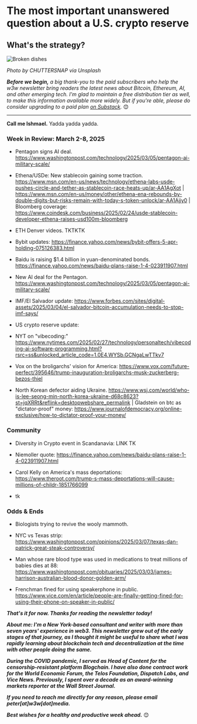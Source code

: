 # The most important unanswered question about a U.S. crypto reserve
## What's the strategy?

![Broken dishes](https://w3w.news/img/chuttersnap-5000.jpg)

*Photo by CHUTTERSNAP via Unsplash*

*<strong>Before we begin,</strong> a big thank-you to the paid subscribers who help the w3w newsletter bring readers the latest news about Bitcoin, Ethereum, AI, and other emerging tech. I'm glad to maintain a free distribution tier as well, to make this information available more widely. But if you're able, please do consider upgrading to a paid plan [on Substack](https://w3wnews.substack.com/subscribe).* 😊

<hr>

**Call me Ishmael.** Yadda yadda yadda.

<!-- 150-word lead item. Some possibilities...

- AIAIR: AI is like airlines, says Galloway. Riff on the Pivot podcast.

- USSTRATEGY: What's the strategy behind a U.S. strategic crypto reserve?

- CARR: Riff on AoM intvu with author Nicholas Carr re: some of the downsides of digital communication. This could also fit in the news roundup, perhaps in odds & ends: https://www.artofmanliness.com/people/relationships/podcast-1054-familiarity-breeds-contempt-and-other-underappreciated-consequences-of-digital-communication/

- ETH Denver: Riff on links to high-priority event. https://www.youtube.com/@ETHDenver/streams

- BOYCOTTS: Why withholding money from a publicly traded company works. You only need to deny marginal metrics, not move them to zero in absolute terms.

-->

### Week in Review: March 2-8, 2025

- Pentagon signs AI deal. https://www.washingtonpost.com/technology/2025/03/05/pentagon-ai-military-scale/

- Ethena/USDe: New stablecoin gaining some traction. https://www.msn.com/en-us/news/technology/ethena-labs-usde-pushes-circle-and-tether-as-stablecoin-race-heats-up/ar-AA1AgXot | https://www.msn.com/en-us/money/other/ethena-ena-rebounds-by-double-digits-but-risks-remain-with-today-s-token-unlock/ar-AA1Ajjy0 | Bloomberg coverage: https://www.coindesk.com/business/2025/02/24/usde-stablecoin-developer-ethena-raises-usd100m-bloomberg

- ETH Denver videos. TKTKTK

- Bybit updates: https://finance.yahoo.com/news/bybit-offers-5-apr-holding-075126383.html

- Baidu is raising $1.4 billion in yuan-denominated bonds. https://finance.yahoo.com/news/baidu-plans-raise-1-4-023911907.html

- New AI deal for the Pentagon. https://www.washingtonpost.com/technology/2025/03/05/pentagon-ai-military-scale/

- IMF/El Salvador update: https://www.forbes.com/sites/digital-assets/2025/03/04/el-salvador-bitcoin-accumulation-needs-to-stop-imf-says/

- US crypto reserve update: <!-- WH meeting skedded Friday. WSJ did a curtain raiser story on Wednesday at https://www.wsj.com/articles/trump-cryptocurrency-reserve-government-1add7b9b -->

- NYT on "vibecoding:" https://www.nytimes.com/2025/02/27/technology/personaltech/vibecoding-ai-software-programming.html?rsrc=ss&unlocked_article_code=1.0E4.WYSb.GCNgaLwTTkv7

- Vox on the broligarchs' vision for America: https://www.vox.com/future-perfect/395646/trump-inauguration-broligarchs-musk-zuckerberg-bezos-thiel

- North Korean defector aiding Ukraine. https://www.wsj.com/world/who-is-lee-seong-min-north-korea-ukraine-d68c8623?st=jqXRRt&reflink=desktopwebshare_permalink | Gladstein on btc as "dictator-proof" money: https://www.journalofdemocracy.org/online-exclusive/how-to-dictator-proof-your-money/

### Community

<!--

- https://unpromptedthoughts.substack.com/p/yes-we-really-do-need-another-ai | Shout out Barry's new Substack + add to your Substack recommendations for new subscribers.

-->

- Diversity in Crypto event in Scandanavia: LINK TK

- Niemoller quote: https://finance.yahoo.com/news/baidu-plans-raise-1-4-023911907.html

- Carol Kelly on America's mass deportations: https://www.theroot.com/trump-s-mass-deportations-will-cause-millions-of-childr-1851766099

- tk

### Odds & Ends

- Biologists trying to revive the wooly mammoth. <!-- Need link -->

- NYC vs Texas strip: https://www.washingtonpost.com/opinions/2025/03/07/texas-dan-patrick-great-steak-controversy/

- Man whose rare blood type was used in medications to treat millions of babies dies at 88: https://www.washingtonpost.com/obituaries/2025/03/03/james-harrison-australian-blood-donor-golden-arm/

- Frenchman fined for using speakerphone in public. https://www.vice.com/en/article/people-are-finally-getting-fined-for-using-their-phone-on-speaker-in-public/


_**That's it for now. Thanks for reading the newsletter today!**_

_**About me: I'm a New York-based consultant and writer with more than seven years' experience in web3. This newsletter grew out of the early stages of that journey, as I thought it might be useful to share what I was rapidly learning about blockchain tech and decentralization at the time with other people doing the same.**_

 _**During the COVID pandemic, I served as Head of Content for the censorship-resistant platform Blogchain. I have also done contract work for the World Economic Forum, the Telos Foundation, Dispatch Labs, and Vice News. Previously, I spent over a decade as an award-winning markets reporter at the Wall Street Journal.**_

 _**If you need to reach me directly for any reason, please email peter[at]w3w[dot]media.**_

 _**Best wishes for a healthy and productive week ahead.**_ 😊

